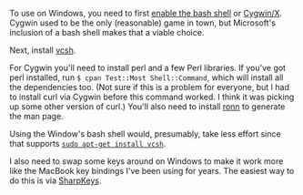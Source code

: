 To use on Windows, you need to first [enable the bash shell](https://www.omgubuntu.co.uk/2016/08/enable-bash-windows-10-anniversary-update) or [Cygwin/X](https://x.cygwin.com/). Cygwin used to be the only (reasonable) game in town, but Microsoft's inclusion of a bash shell makes that a viable choice.

Next, install [vcsh](https://github.com/RichiH/vcsh/blob/master/doc/INSTALL.md). 

For Cygwin you'll need to install perl and a few Perl libraries. If you've got perl installed, run `$ cpan Test::Most Shell::Command`, which will install all the dependencies too. (Not sure if this is a problem for everyone, but I had to install curl via Cygwin before this command worked. I think it was picking up some other version of curl.) You'll also need to install [ronn](https://github.com/rtomayko/ronn/blob/master/INSTALLING) to generate the man page.

Using the Window's bash shell would, presumably, take less effort since that supports [`sudo apt-get install vcsh`](https://howtoinstall.co/en/ubuntu/trusty/vcsh).

I also need to swap some keys around on Windows to make it work more like the MacBook key bindings I've been using for years. The easiest way to do this is via [SharpKeys](https://github.com/randyrants/sharpkeys). 

